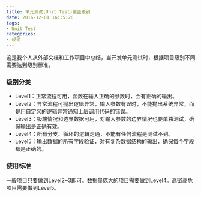 ```yaml
---
title: 单元测试(Unit Test)覆盖级别
date: 2016-12-01 16:35:26
tags:
- Unit Test
categories:
- 规范
---
```


这是我个人从外部文档和工作项目中总结，当开发单元测试时，根据项目级别不同需要达到级别标准。

### 级别分类

* Level1：正常流程可用，函数在输入正确的参数时，会有正确的输出。
* Level2：异常流程可抛出逻辑异常，输入参数有误时，不能抛出系统异常，而是用自定义的逻辑异常通知上层调用代码的错误。
* Level3：极端情况和边界数据可用，对输入参数的边界情况也要单独测试，确保输出是正确有效。
* Level4：所有分支、循环的逻辑走通，不能有任何流程是测试不到。
* Level5：输出数据的所有字段验证，对有复杂数据结构的输出，确保每个字段都是正确的。

<!-- more -->

### 使用标准

一般项目只要做到Level2~3即可。数据量庞大的项目需要做到Level4。高密高危项目需要做到Level5。

